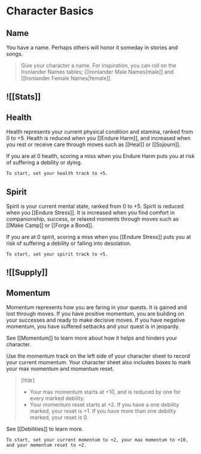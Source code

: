 # Character Basics
## Name
You have a name. Perhaps others will honor it someday in stories and songs.

> Give your character a name. For inspiration, you can roll on the Ironlander Names tables; [[Ironlander Male Names|male]] and [[Ironlander Female Names|female]].
## ![[Stats]]
## Health
Health represents your current physical condition and stamina, ranked from 0 to +5. Health is reduced when you [[Endure Harm]], and increased when you rest or receive care through moves such as [[Heal]] or [[Sojourn]].

If you are at 0 health, scoring a miss when you Endure Harm puts you at risk of suffering a debility or dying.

	To start, set your health track to +5.
## Spirit
Spirit is your current mental state, ranked from 0 to +5. Spirit is reduced when you [[Endure Stress]]. It is increased when you find comfort in companionship, success, or relaxed moments through moves such as [[Make Camp]] or [[Forge a Bond]].

If you are at 0 spirit, scoring a miss when you [[Endure Stress]] puts you at risk of suffering a debility or falling into desolation.

	To start, set your spirit track to +5.
## ![[Supply]]
## Momentum
Momentum represents how you are faring in your quests. It is gained and lost through moves. If you have positive momentum, you are building on your successes and ready to make decisive moves. If you have negative momentum, you have suffered setbacks and your quest is in jeopardy.

See [[Momentum]] to learn more about how it helps and hinders your character.

Use the momentum track on the left side of your character sheet to record your current momentum. Your character sheet also includes boxes to mark your max momentum and momentum reset.
>[!tldr]
>- Your max momentum starts at +10, and is reduced by one for every marked debility.
>- Your momentum reset starts at +2. If you have a one debility marked, your reset is +1. If you have more than one debility marked, your reset is 0.

See [[Debilities]] to learn more.

	To start, set your current momentum to +2, your max momentum to +10, and your momentum reset to +2.